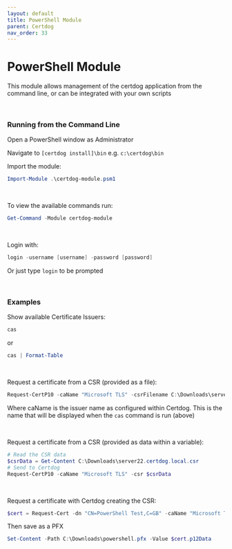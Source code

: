 ```yaml
---
layout: default
title: PowerShell Module
parent: Certdog
nav_order: 33
---
```


# PowerShell Module

This module allows management of the certdog application from the command line, or can be integrated with your own scripts 

<br>

### Running from the Command Line

Open a PowerShell window as Administrator  

Navigate to ``[certdog install]\bin`` e.g. ``c:\certdog\bin``

Import the module:

```powershell
Import-Module .\certdog-module.psm1
```

<br>

To view the available commands run:

```powershell
Get-Command -Module certdog-module
```

<br>

Login with:

```powershell
login -username [username] -password [password]
```

Or just type ``login`` to be prompted

<br>

### Examples

Show available Certificate Issuers:

```powershell
cas
```

or

```powershell
cas | Format-Table
```

<br>

Request a certificate from a CSR (provided as a file):

```powershell
Request-CertP10 -caName "Microsoft TLS" -csrFilename C:\Downloads\server22.certdog.local.csr
```

Where caName is the issuer name as configured within Certdog. This is the name that will be displayed when the ``cas`` command is run (above)

<br>

Request a certificate from a CSR (provided as data within a variable):

```powershell
# Read the CSR data
$csrData = Get-Content C:\Downloads\server22.certdog.local.csr
# Send to Certdog
Request-CertP10 -caName "Microsoft TLS" -csr $csrData
```

<br>

Request a certificate with Certdog creating the CSR:

```powershell
$cert = Request-Cert -dn "CN=PowerShell Test,C=GB" -caName "Microsoft TLS" -csrGeneratorName "RSA 2048 Generator" -p12Password "password"
```

Then save as a PFX

```powershell
Set-Content -Path C:\Downloads\powershell.pfx -Value $cert.p12Data
```



